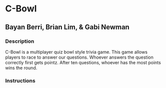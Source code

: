 # C-Bowl
## Bayan Berri, Brian Lim, & Gabi Newman

### Description
C-Bowl is a multiplayer quiz bowl style trivia game. This game allows players to race to answer our questions. Whoever answers the question correctly first gets pointz. After ten questions, whoever has the most points wins the round. 
### Instructions
